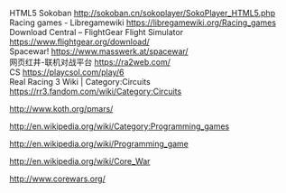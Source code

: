 HTML5 Sokoban  http://sokoban.cn/sokoplayer/SokoPlayer_HTML5.php  
Racing games - Libregamewiki  https://libregamewiki.org/Racing_games  
Download Central – FlightGear Flight Simulator  https://www.flightgear.org/download/  
Spacewar!  https://www.masswerk.at/spacewar/  
网页红井-联机对战平台  https://ra2web.com/  
CS  https://playcsol.com/play/6  
Real Racing 3 Wiki | Category:Circuits  https://rr3.fandom.com/wiki/Category:Circuits 


http://www.koth.org/pmars/

http://en.wikipedia.org/wiki/Category:Programming_games

http://en.wikipedia.org/wiki/Programming_game

http://en.wikipedia.org/wiki/Core_War

http://www.corewars.org/


